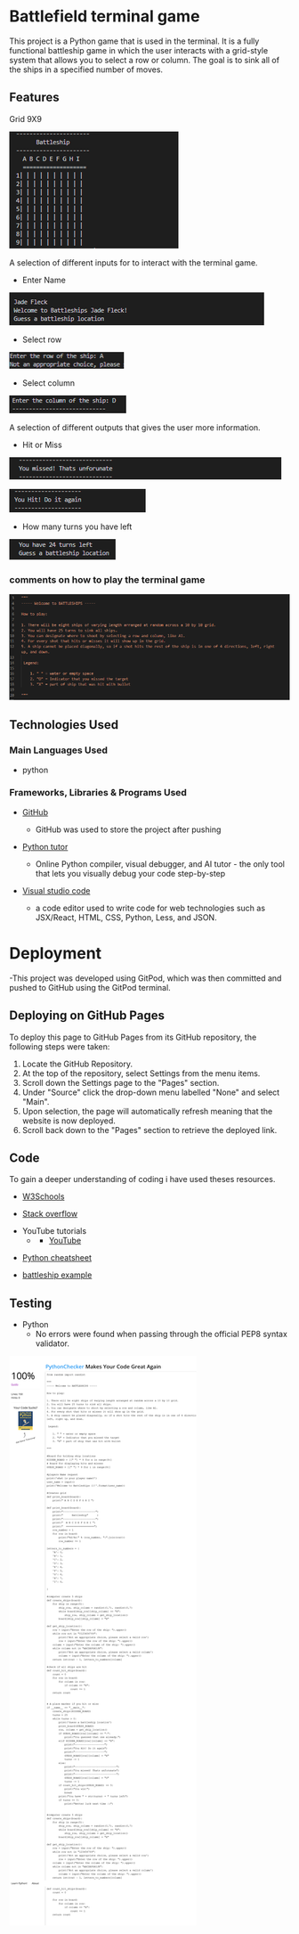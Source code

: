 # Battlefield terminal game

This project is a Python game that is used in the terminal. It is a fully functional battleship game in which the user interacts with a grid-style system that allows you to select a row or column.  The goal is to sink all of the ships in a specified number of moves. 

## Features

Grid 9X9

![grid](./assets/images/grid_system.png)

A selection of different inputs for to interact with the terminal game.

- Enter Name
    
 ![Enter name](./assets/images/name.png)

- Select row

 ![Enter row](./assets/images/row.png)

- Select column

![Enter column](./assets/images/column.png)

A selection of different outputs that gives the user more information.

- Hit or Miss

 ![target missed](./assets/images/missed.png)

 ![target hit](./assets/images/hit.png)

 - How many turns you have left

 ![turns left](./assets/images/turns.png)

 ### comments on how to play the terminal game

 ![comments](./assets/images/comments.png)

## Technologies Used

### Main Languages Used

- python

### Frameworks, Libraries & Programs Used

 * [GitHub](https://github.com/github)

    - GitHub was used to store the project after pushing

* [Python tutor](https://pythontutor.com/python-compiler.html)

    - Online Python compiler, visual debugger, and AI tutor - the only tool that lets you visually debug your code step-by-step

* [Visual studio code](https://code.visualstudio.com/)

    - a code editor used to write code for web technologies such as JSX/React, HTML, CSS, Python, Less, and JSON.


# Deployment

 -This project was developed using GitPod, which was then committed and pushed to GitHub using the GitPod terminal.

## Deploying on GitHub Pages
To deploy this page to GitHub Pages from its GitHub repository, the following steps were taken:

1. Locate the GitHub Repository.
2. At the top of the repository, select Settings from the menu items.
3. Scroll down the Settings page to the "Pages" section.
4. Under "Source" click the drop-down menu labelled "None" and select "Main".
5. Upon selection, the page will automatically refresh meaning that the website is now deployed.
6. Scroll back down to the "Pages" section to retrieve the deployed link.

## Code 

 To gain a deeper understanding of coding i have used theses resources. 

* [W3Schools](https://www.w3schools.com/)

* [Stack overflow](https://stackoverflow.com/)
- YouTube tutorials
     -  * [YouTube](https://www.youtube.com/watch?v=tF1WRCrd_HQ&ab_channel=KnowledgeMavens)
    
 * [Python cheatsheet](https://www.pythoncheatsheet.org)

 * [battleship example](https://pythondex.com/python-battleship-game)


 ## Testing

 - Python
    - No errors were found when passing through the official PEP8 syntax validator.

![PEP8 checker](./assets/images/python_syntax_checker_PEP8.png)

